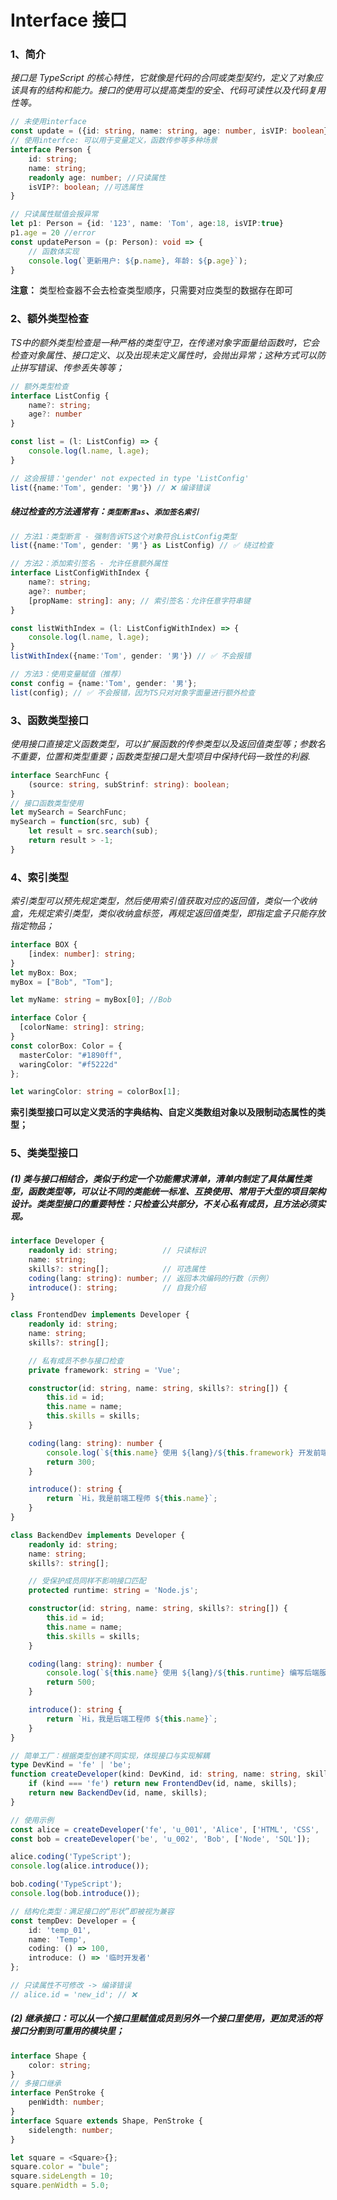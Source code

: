 # Interface 接口
### 1、简介
*接口是 TypeScript 的核心特性，它就像是代码的合同或类型契约，定义了对象应该具有的结构和能力。接口的使用可以提高类型的安全、代码可读性以及代码复用性等。*
```ts
// 未使用interface
const update = ({id: string, name: string, age: number, isVIP: boolean}): void => {}
// 使用interfce: 可以用于变量定义，函数传参等多种场景
interface Person {
    id: string;
    name: string;
    readonly age: number; //只读属性
    isVIP?: boolean; //可选属性
}

// 只读属性赋值会报异常
let p1: Person = {id: '123', name: 'Tom', age:18, isVIP:true}
p1.age = 20 //error
const updatePerson = (p: Person): void => {
    // 函数体实现
    console.log(`更新用户: ${p.name}, 年龄: ${p.age}`);
}
```
**注意：** 类型检查器不会去检查类型顺序，只需要对应类型的数据存在即可

### 2、额外类型检查
*TS中的额外类型检查是一种严格的类型守卫，在传递对象字面量给函数时，它会检查对象属性、接口定义、以及出现未定义属性时，会抛出异常；这种方式可以防止拼写错误、传参丢失等等；*
```ts
// 额外类型检查
interface ListConfig {
    name?: string;
    age?: number
}

const list = (l: ListConfig) => {
    console.log(l.name, l.age);
}

// 这会报错：'gender' not expected in type 'ListConfig'
list({name:'Tom', gender: '男'}) // ❌ 编译错误
```
##### 绕过检查的方法通常有：`类型断言as`、`添加签名索引`

```ts
// 方法1：类型断言 - 强制告诉TS这个对象符合ListConfig类型
list({name:'Tom', gender: '男'} as ListConfig) // ✅ 绕过检查

// 方法2：添加索引签名 - 允许任意额外属性
interface ListConfigWithIndex {
    name?: string;
    age?: number;
    [propName: string]: any; // 索引签名：允许任意字符串键
}

const listWithIndex = (l: ListConfigWithIndex) => {
    console.log(l.name, l.age);
}
listWithIndex({name:'Tom', gender: '男'}) // ✅ 不会报错

// 方法3：使用变量赋值（推荐）
const config = {name:'Tom', gender: '男'};
list(config); // ✅ 不会报错，因为TS只对对象字面量进行额外检查
```
### 3、函数类型接口

*使用接口直接定义函数类型，可以扩展函数的传参类型以及返回值类型等；参数名不重要，位置和类型重要；函数类型接口是大型项目中保持代码一致性的利器.*

```ts
interface SearchFunc {
    (source: string, subStrinf: string): boolean;
}
// 接口函数类型使用
let mySearch = SearchFunc;
mySearch = function(src, sub) {
    let result = src.search(sub);
    return result > -1;
}
```

### 4、索引类型
*索引类型可以预先规定类型，然后使用索引值获取对应的返回值，类似一个收纳盒，先规定索引类型，类似收纳盒标签，再规定返回值类型，即指定盒子只能存放指定物品；*
```ts
interface BOX {
    [index: number]: string;
}
let myBox: Box;
myBox = ["Bob", "Tom"];

let myName: string = myBox[0]; //Bob

interface Color {
  [colorName: string]: string;
}
const colorBox: Color = {
  masterColor: "#1890ff",
  waringColor: "#f5222d"
};

let waringColor: string = colorBox[1];
```

**索引类型接口可以定义灵活的字典结构、自定义类数组对象以及限制动态属性的类型；**

### 5、类类型接口

##### (1) 类与接口相结合，类似于约定一个功能需求清单，清单内制定了具体属性类型，函数类型等，可以让不同的类能统一标准、互换使用、常用于大型的项目架构设计。类类型接口的重要特性：只检查公共部分，不关心私有成员，且方法必须实现。
```ts
interface Developer {
    readonly id: string;          // 只读标识
    name: string;
    skills?: string[];            // 可选属性
    coding(lang: string): number; // 返回本次编码的行数（示例）
    introduce(): string;          // 自我介绍
}

class FrontendDev implements Developer {
    readonly id: string;
    name: string;
    skills?: string[];

    // 私有成员不参与接口检查
    private framework: string = 'Vue';

    constructor(id: string, name: string, skills?: string[]) {
        this.id = id;
        this.name = name;
        this.skills = skills;
    }

    coding(lang: string): number {
        console.log(`${this.name} 使用 ${lang}/${this.framework} 开发前端功能`);
        return 300;
    }

    introduce(): string {
        return `Hi，我是前端工程师 ${this.name}`;
    }
}

class BackendDev implements Developer {
    readonly id: string;
    name: string;
    skills?: string[];

    // 受保护成员同样不影响接口匹配
    protected runtime: string = 'Node.js';

    constructor(id: string, name: string, skills?: string[]) {
        this.id = id;
        this.name = name;
        this.skills = skills;
    }

    coding(lang: string): number {
        console.log(`${this.name} 使用 ${lang}/${this.runtime} 编写后端服务`);
        return 500;
    }

    introduce(): string {
        return `Hi，我是后端工程师 ${this.name}`;
    }
}

// 简单工厂：根据类型创建不同实现，体现接口与实现解耦
type DevKind = 'fe' | 'be';
function createDeveloper(kind: DevKind, id: string, name: string, skills?: string[]): Developer {
    if (kind === 'fe') return new FrontendDev(id, name, skills);
    return new BackendDev(id, name, skills);
}

// 使用示例
const alice = createDeveloper('fe', 'u_001', 'Alice', ['HTML', 'CSS', 'TypeScript']);
const bob = createDeveloper('be', 'u_002', 'Bob', ['Node', 'SQL']);

alice.coding('TypeScript');
console.log(alice.introduce());

bob.coding('TypeScript');
console.log(bob.introduce());

// 结构化类型：满足接口的“形状”即被视为兼容
const tempDev: Developer = {
    id: 'temp_01',
    name: 'Temp',
    coding: () => 100,
    introduce: () => '临时开发者'
};

// 只读属性不可修改 -> 编译错误
// alice.id = 'new_id'; // ❌
```

##### (2) 继承接口：可以从一个接口里赋值成员到另外一个接口里使用，更加灵活的将接口分割到可重用的模块里；

```ts
interface Shape {
    color: string;
}
// 多接口继承
interface PenStroke {
    penWidth: number;
}
interface Square extends Shape, PenStroke {
    sidelength: number;
}

let square = <Square>{};
square.color = "bule";
square.sideLength = 10;
square.penWidth = 5.0;
```